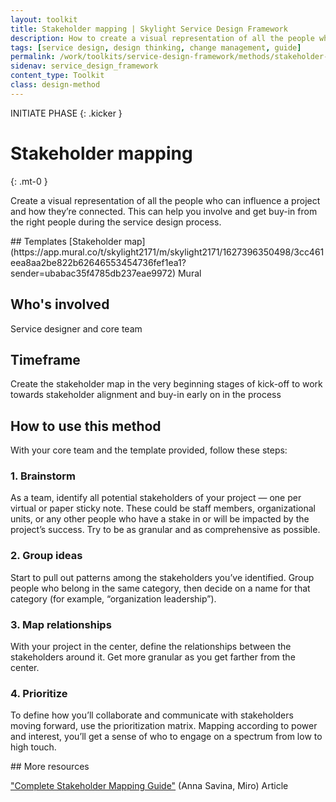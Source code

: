 ```yaml
---
layout: toolkit
title: Stakeholder mapping | Skylight Service Design Framework
description: How to create a visual representation of all the people who can influence a project and how they’re connected.
tags: [service design, design thinking, change management, guide]
permalink: /work/toolkits/service-design-framework/methods/stakeholder-mapping/
sidenav: service_design_framework
content_type: Toolkit
class: design-method
---
```


INITIATE PHASE
{: .kicker }

# Stakeholder mapping
{: .mt-0 }

Create a visual representation of all the people who can influence a project and how they’re connected. This can help you involve and get buy-in from the right people during the service design process.

<div class="callout--tip callout--summary" markdown="1">
## Templates
[Stakeholder map](https://app.mural.co/t/skylight2171/m/skylight2171/1627396350498/3cc461eea8aa2be822b62646553454736fef1ea1?sender=ubabac35f4785db237eae9972) <span class="badge badge-sub">Mural</span>

## Who's involved
Service designer and core team

## Timeframe
Create the stakeholder map in the very beginning stages of kick-off to work towards stakeholder alignment and buy-in early on in the process
</div>

## How to use this method

With your core team and the template provided, follow these steps:

### 1. Brainstorm

As a team, identify all potential stakeholders of your project — one per virtual or paper sticky note. These could be staff members, organizational units, or any other people who have a stake in or will be impacted by the project’s success. Try to be as granular and as comprehensive as possible.

### 2. Group ideas

Start to pull out patterns among the stakeholders you’ve identified. Group people who belong in the same category, then decide on a name for that category (for example, “organization leadership”).

### 3. Map relationships

With your project in the center, define the relationships between the stakeholders around it. Get more granular as you get farther from the center.

### 4. Prioritize

To define how you’ll collaborate and communicate with stakeholders moving forward, use the prioritization matrix. Mapping according to power and interest, you’ll get a sense of who to engage on a spectrum from low to high touch.

<div class="callout--note" markdown="1">
## More resources

["Complete Stakeholder Mapping Guide"](https://miro.com/blog/stakeholder-mapping/) (Anna Savina, Miro) <span class="badge badge-sub">Article</span>
</div>
